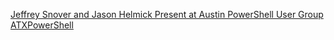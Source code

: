 ﻿[Jeffrey Snover and Jason Helmick Present at Austin PowerShell User Group ATXPowerShell](ATXPowerShell\Jeffrey%20Snover%20and%20Jason%20Helmick%20Present%20at%20Austin%20PowerShell%20User%20Group%20ATXPowerShell.md)



